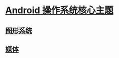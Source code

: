 [Android 操作系统核心主题](https://source.android.com/docs/core?hl=zh-cn)
===
[图形系统](https://source.android.com/docs/core/graphics?hl=zh-cn)
---
[媒体](https://source.android.com/docs/core/media?hl=zh-cn)
---
